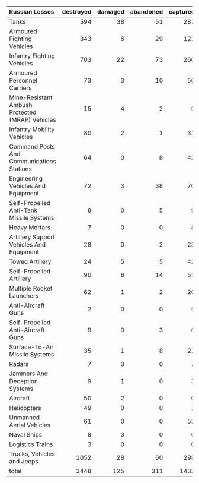 | Russian Losses                                   |   destroyed |   damaged |   abandoned |   captured |   total |
|:-------------------------------------------------|------------:|----------:|------------:|-----------:|--------:|
| Tanks                                            |         594 |        38 |          51 |        287 |     970 |
| Armoured Fighting Vehicles                       |         343 |         6 |          29 |        123 |     501 |
| Infantry Fighting Vehicles                       |         703 |        22 |          73 |        260 |    1058 |
| Armoured Personnel Carriers                      |          73 |         3 |          10 |         56 |     142 |
| Mine-Resistant Ambush Protected  (MRAP) Vehicles |          15 |         4 |           2 |          9 |      30 |
| Infantry Mobility Vehicles                       |          80 |         2 |           1 |         31 |     114 |
| Command Posts And Communications Stations        |          64 |         0 |           8 |         42 |     114 |
| Engineering Vehicles And Equipment               |          72 |         3 |          38 |         70 |     183 |
| Self-Propelled Anti-Tank Missile Systems         |           8 |         0 |           5 |          9 |      22 |
| Heavy Mortars                                    |           7 |         0 |           0 |          8 |      15 |
| Artillery Support Vehicles And Equipment         |          28 |         0 |           2 |         23 |      53 |
| Towed Artillery                                  |          24 |         5 |           5 |         42 |      76 |
| Self-Propelled Artillery                         |          90 |         6 |          14 |         51 |     161 |
| Multiple Rocket Launchers                        |          62 |         1 |           2 |         26 |      91 |
| Anti-Aircraft Guns                               |           2 |         0 |           0 |          5 |       7 |
| Self-Propelled Anti-Aircraft Guns                |           9 |         0 |           3 |          6 |      18 |
| Surface-To-Air Missile Systems                   |          35 |         1 |           8 |         21 |      65 |
| Radars                                           |           7 |         0 |           0 |          7 |      14 |
| Jammers And Deception Systems                    |           9 |         1 |           0 |          3 |      13 |
| Aircraft                                         |          50 |         2 |           0 |          0 |      52 |
| Helicopters                                      |          49 |         0 |           0 |          1 |      50 |
| Unmanned Aerial Vehicles                         |          61 |         0 |           0 |         55 |     116 |
| Naval Ships                                      |           8 |         3 |           0 |          0 |      11 |
| Logistics Trains                                 |           3 |         0 |           0 |          0 |       3 |
| Trucks, Vehicles and Jeeps                       |        1052 |        28 |          60 |        298 |    1438 |
| total                                            |        3448 |       125 |         311 |       1433 |    5317 |